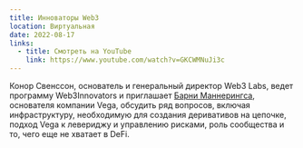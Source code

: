 ```yaml
---
title: Инноваторы Web3
location: Виртуальная
date: 2022-08-17
links:
  - title: Смотреть на YouTube
    link: https://www.youtube.com/watch?v=GKCWMNuJi3c
---
```


Конор Свенссон, основатель и генеральный директор Web3 Labs, ведет программу Web3Innovators и приглашает <a href="https://twitter.com/barnabee" target="_blank">Барни Маннерингса</a>, основателя компании Vega, обсудить ряд вопросов, включая
инфраструктуру, необходимую для создания деривативов на цепочке, подход Vega к левериджу и управлению рисками, роль сообщества и то, чего еще не хватает в DeFi.
